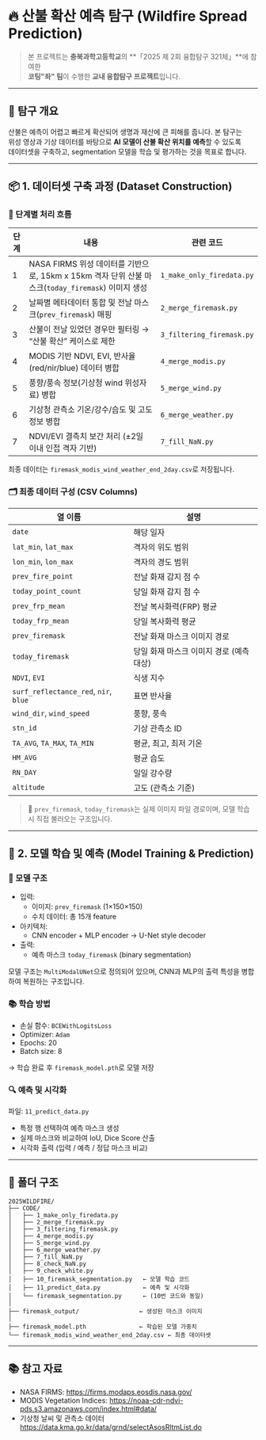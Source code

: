 # 🔥 산불 확산 예측 탐구 (Wildfire Spread Prediction)

> 본 프로젝트는 **충북과학고등학교**의 **「2025 제 2회 융합탐구 321체」**에 참여한  
> **코팅"좌" 팀**이 수행한 **교내 융합탐구 프로젝트**입니다.

---

## 📌 탐구 개요

산불은 예측이 어렵고 빠르게 확산되어 생명과 재산에 큰 피해를 줍니다. 본 탐구는  
위성 영상과 기상 데이터를 바탕으로 **AI 모델이 산불 확산 위치를 예측**할 수 있도록  
데이터셋을 구축하고, segmentation 모델을 학습 및 평가하는 것을 목표로 합니다.

---
## 📦 1. 데이터셋 구축 과정 (Dataset Construction)

### 🔨 단계별 처리 흐름

| 단계 | 내용 | 관련 코드 |
|------|------|-----------|
| 1 | NASA FIRMS 위성 데이터를 기반으로, 15km x 15km 격자 단위 산불 마스크(`today_firemask`) 이미지 생성 | `1_make_only_firedata.py` |
| 2 | 날짜별 메타데이터 통합 및 전날 마스크(`prev_firemask`) 매핑 | `2_merge_firemask.py` |
| 3 | 산불이 전날 있었던 경우만 필터링 → “산불 확산” 케이스로 제한 | `3_filtering_firemask.py` |
| 4 | MODIS 기반 NDVI, EVI, 반사율(red/nir/blue) 데이터 병합 | `4_merge_modis.py` |
| 5 | 풍향/풍속 정보(기상청 wind 위성자료) 병합 | `5_merge_wind.py` |
| 6 | 기상청 관측소 기온/강수/습도 및 고도 정보 병합 | `6_merge_weather.py` |
| 7 | NDVI/EVI 결측치 보간 처리 (±2일 이내 인접 격자 기반) | `7_fill_NaN.py` |

최종 데이터는 `firemask_modis_wind_weather_end_2day.csv`로 저장됩니다.

### 🗂️ 최종 데이터 구성 (CSV Columns)

| 열 이름 | 설명 |
|---------|------|
| `date` | 해당 일자 |
| `lat_min`, `lat_max` | 격자의 위도 범위 |
| `lon_min`, `lon_max` | 격자의 경도 범위 |
| `prev_fire_point` | 전날 화재 감지 점 수 |
| `today_point_count` | 당일 화재 감지 점 수 |
| `prev_frp_mean` | 전날 복사화력(FRP) 평균 |
| `today_frp_mean` | 당일 복사화력 평균 |
| `prev_firemask` | 전날 화재 마스크 이미지 경로 |
| `today_firemask` | 당일 화재 마스크 이미지 경로 (예측 대상) |
| `NDVI`, `EVI` | 식생 지수 |
| `surf_reflectance_red`, `nir`, `blue` | 표면 반사율 |
| `wind_dir`, `wind_speed` | 풍향, 풍속 |
| `stn_id` | 기상 관측소 ID |
| `TA_AVG`, `TA_MAX`, `TA_MIN` | 평균, 최고, 최저 기온 |
| `HM_AVG` | 평균 습도 |
| `RN_DAY` | 일일 강수량 |
| `altitude` | 고도 (관측소 기준) |

> 🔎 `prev_firemask`, `today_firemask`는 실제 이미지 파일 경로이며, 모델 학습 시 직접 불러오는 구조입니다.

---

## 🧠 2. 모델 학습 및 예측 (Model Training & Prediction)

### 🧩 모델 구조

- 입력:
  - 이미지: `prev_firemask` (1×150×150)
  - 수치 데이터: 총 15개 feature
- 아키텍처:
  - CNN encoder + MLP encoder → U-Net style decoder
- 출력:
  - 예측 마스크 `today_firemask` (binary segmentation)

모델 구조는 `MultiModalUNet`으로 정의되어 있으며, CNN과 MLP의 출력 특성을 병합하여 복원하는 구조입니다.

### 📚 학습 방법

- 손실 함수: `BCEWithLogitsLoss`
- Optimizer: `Adam`
- Epochs: 20
- Batch size: 8


→ 학습 완료 후 `firemask_model.pth`로 모델 저장

### 🔍 예측 및 시각화

파일: `11_predict_data.py`

- 특정 행 선택하여 예측 마스크 생성
- 실제 마스크와 비교하여 IoU, Dice Score 산출
- 시각화 출력 (입력 / 예측 / 정답 마스크 비교)


---

## 📂 폴더 구조

```
2025WILDFIRE/
├── CODE/
│   ├── 1_make_only_firedata.py
│   ├── 2_merge_firemask.py
│   ├── 3_filtering_firemask.py
│   ├── 4_merge_modis.py
│   ├── 5_merge_wind.py
│   ├── 6_merge_weather.py
│   ├── 7_fill_NaN.py
│   ├── 8_check_NaN.py
│   ├── 9_check_white.py
│   ├── 10_firemask_segmentation.py   ← 모델 학습 코드
│   ├── 11_predict_data.py            ← 예측 및 시각화
│   └── firemask_segmentation.py      ← (10번 코드와 동일)
│
├── firemask_output/                 ← 생성된 마스크 이미지
│
├── firemask_model.pth               ← 학습된 모델 가중치
└── firemask_modis_wind_weather_end_2day.csv ← 최종 데이터셋

```

---

## 📚 참고 자료

- NASA FIRMS: https://firms.modaps.eosdis.nasa.gov/
- MODIS Vegetation Indices: https://noaa-cdr-ndvi-pds.s3.amazonaws.com/index.html#data/
- 기상청 날씨 및 관측소 데이터 https://data.kma.go.kr/data/grnd/selectAsosRltmList.do